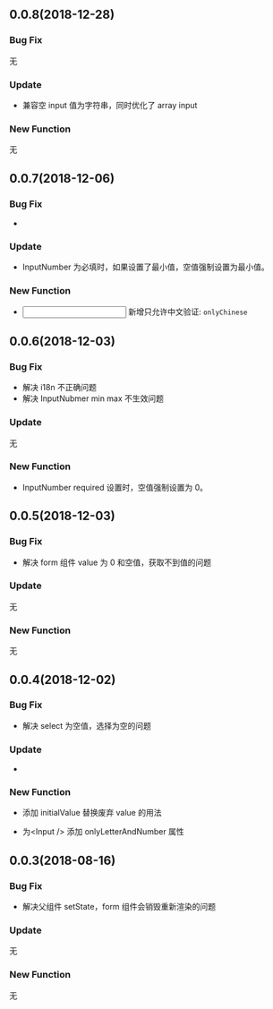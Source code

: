## 0.0.8(2018-12-28)

### Bug Fix

无

### Update

- 兼容空 input 值为字符串，同时优化了 array input

### New Function

无

## 0.0.7(2018-12-06)

### Bug Fix

-

### Update

- InputNumber 为必填时，如果设置了最小值，空值强制设置为最小值。

### New Function

- <Input /> 新增只允许中文验证: `onlyChinese`

## 0.0.6(2018-12-03)

### Bug Fix

- 解决 i18n 不正确问题
- 解决 InputNubmer min max 不生效问题

### Update

无

### New Function

- InputNumber required 设置时，空值强制设置为 0。

## 0.0.5(2018-12-03)

### Bug Fix

- 解决 form 组件 value 为 0 和空值，获取不到值的问题

### Update

无

### New Function

无

## 0.0.4(2018-12-02)

### Bug Fix

- 解决 select 为空值，选择为空的问题

### Update

-

### New Function

- 添加 initialValue 替换废弃 value 的用法

- 为\<Input /\> 添加 onlyLetterAndNumber 属性

## 0.0.3(2018-08-16)

### Bug Fix

- 解决父组件 setState，form 组件会销毁重新渲染的问题

### Update

无

### New Function

无
